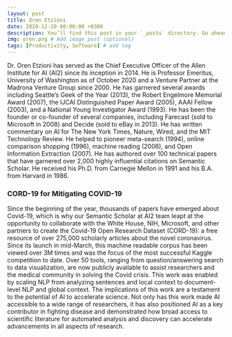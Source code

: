 ```yaml
---
layout: post
title: Oren Etzioni
date: 2020-12-20 00:00:00 +0300
description: You’ll find this post in your `_posts` directory. Go ahead and edit it and re-build the site to see your changes. # Add post description (optional)
img: oren.png # Add image post (optional)
tags: [Productivity, Software] # add tag
---
```



Dr. Oren Etzioni has served as the Chief Executive Officer of the Allen Institute for AI (AI2) since its inception in 2014. He is Professor Emeritus, University of Washington as of October 2020 and a Venture Partner at the Madrona Venture Group since 2000. He has garnered several awards including Seattle’s Geek of the Year (2013), the Robert Engelmore Memorial Award (2007), the IJCAI Distinguished Paper Award (2005), AAAI Fellow (2003), and a National Young Investigator Award (1993). He has been the founder or co-founder of several companies, including Farecast (sold to Microsoft in 2008) and Decide (sold to eBay in 2013). He has written commentary on AI for The New York Times, Nature, Wired, and the MIT Technology Review. He helped to pioneer meta-search (1994), online comparison shopping (1996), machine reading (2006), and Open Information Extraction (2007). He has authored over 100 technical papers that have garnered over 2,000 highly influential citations on Semantic Scholar. He received his Ph.D. from Carnegie Mellon in 1991 and his B.A. from Harvard in 1986.



### CORD-19 for Mitigating COVID-19

Since the beginning of the year, thousands of papers have emerged about Covid-19, which is
why our Semantic Scholar at AI2 team leapt at the opportunity to collaborate with the White
House, NIH, Microsoft, and other partners to create the Covid-19 Open Research Dataset
(CORD-19): a free resource of over 275,000 scholarly articles about the novel coronavirus. Since
its launch in mid-March, this machine readable corpus has been viewed over 3M times and was
the focus of the most successful Kaggle competition to date. Over 50 tools, ranging from
question/answering search to data visualization, are now publicly available to assist researchers
and the medical community in solving the Covid crisis. This work was enabled by scaling NLP
from analyzing sentences and local context to document-level NLP and global context. The
implications of this work are a testament to the potential of AI to accelerate science. Not only
has this work made AI accessible to a wide range of researchers, it has also positioned AI as a
key contributor in fighting disease and demonstrated how broad access to scientific literature
for automated analysis and discovery can accelerate advancements in all aspects of research.



